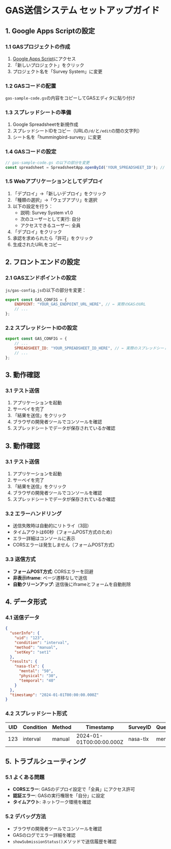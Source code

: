 # GAS送信システム セットアップガイド

## 1. Google Apps Scriptの設定

### 1.1 GASプロジェクトの作成
1. [Google Apps Script](https://script.google.com/)にアクセス
2. 「新しいプロジェクト」をクリック
3. プロジェクト名を「Survey System」に変更

### 1.2 GASコードの配置
`gas-sample-code.gs`の内容をコピーしてGASエディタに貼り付け

### 1.3 スプレッドシートの準備
1. Google Spreadsheetを新規作成
2. スプレッドシートIDをコピー（URLの`/d/`と`/edit`の間の文字列）
3. シート名を「hummingbird-survey」に変更

### 1.4 GASコードの設定
```javascript
// gas-sample-code.gs の以下の部分を変更
const spreadsheet = SpreadsheetApp.openById('YOUR_SPREADSHEET_ID'); // ← 実際のスプレッドシートID
```

### 1.5 Webアプリケーションとしてデプロイ
1. 「デプロイ」→「新しいデプロイ」をクリック
2. 「種類の選択」→「ウェブアプリ」を選択
3. 以下の設定を行う：
   - 説明: Survey System v1.0
   - 次のユーザーとして実行: 自分
   - アクセスできるユーザー: 全員
4. 「デプロイ」をクリック
5. 承認を求められたら「許可」をクリック
6. 生成されたURLをコピー

## 2. フロントエンドの設定

### 2.1 GASエンドポイントの設定
`js/gas-config.js`の以下の部分を変更：
```javascript
export const GAS_CONFIG = {
    ENDPOINT: "YOUR_GAS_ENDPOINT_URL_HERE", // ← 実際のGASのURL
    // ...
};
```

### 2.2 スプレッドシートIDの設定
```javascript
export const GAS_CONFIG = {
    // ...
    SPREADSHEET_ID: "YOUR_SPREADSHEET_ID_HERE", // ← 実際のスプレッドシートID
    // ...
};
```

## 3. 動作確認

### 3.1 テスト送信
1. アプリケーションを起動
2. サーベイを完了
3. 「結果を送信」をクリック
4. ブラウザの開発者ツールでコンソールを確認
5. スプレッドシートでデータが保存されているか確認

## 3. 動作確認

### 3.1 テスト送信
1. アプリケーションを起動
2. サーベイを完了
3. 「結果を送信」をクリック
4. ブラウザの開発者ツールでコンソールを確認
5. スプレッドシートでデータが保存されているか確認

### 3.2 エラーハンドリング
- 送信失敗時は自動的にリトライ（3回）
- タイムアウトは60秒（フォームPOST方式のため）
- エラー詳細はコンソールに表示
- CORSエラーは発生しません（フォームPOST方式）

### 3.3 送信方式
- **フォームPOST方式**: CORSエラーを回避
- **非表示iframe**: ページ遷移なしで送信
- **自動クリーンアップ**: 送信後にiframeとフォームを自動削除

## 4. データ形式

### 4.1 送信データ
```json
{
  "userInfo": {
    "uid": "123",
    "condition": "interval",
    "method": "manual",
    "setKey": "set1"
  },
  "results": {
    "nasa-tlx": {
      "mental": "50",
      "physical": "30",
      "temporal": "40"
    }
  },
  "timestamp": "2024-01-01T00:00:00.000Z"
}
```

### 4.2 スプレッドシート形式
| UID | Condition | Method | Timestamp | SurveyID | QuestionID | Value |
|-----|-----------|--------|-----------|----------|------------|-------|
| 123 | interval  | manual | 2024-01-01T00:00:00.000Z | nasa-tlx | mental | 50 |

## 5. トラブルシューティング

### 5.1 よくある問題
- **CORSエラー**: GASのデプロイ設定で「全員」にアクセス許可
- **認証エラー**: GASの実行権限を「自分」に設定
- **タイムアウト**: ネットワーク環境を確認

### 5.2 デバッグ方法
- ブラウザの開発者ツールでコンソールを確認
- GASのログでエラー詳細を確認
- `showSubmissionStatus()`メソッドで送信履歴を確認
